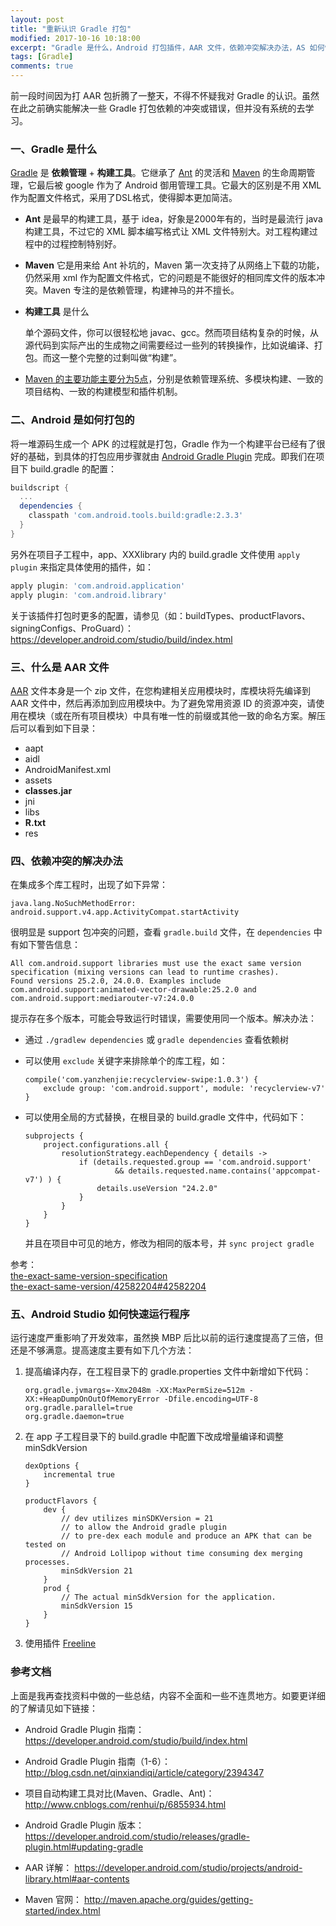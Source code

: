 ```yaml
---
layout: post
title: "重新认识 Gradle 打包"
modified: 2017-10-16 10:18:00
excerpt: "Gradle 是什么，Android 打包插件，AAR 文件，依赖冲突解决办法，AS 如何快速打包..."
tags: [Gradle]
comments: true
---
```



前一段时间因为打 AAR 包折腾了一整天，不得不怀疑我对 Gradle 的认识。虽然在此之前确实能解决一些 Gradle 打包依赖的冲突或错误，但并没有系统的去学习。


### 一、Gradle 是什么

[Gradle](http://blog.csdn.net/qinxiandiqi/article/details/37757065) 是 **依赖管理** + **构建工具**。它继承了 [Ant](http://www.cnblogs.com/super-d2/archive/2012/12/31/2840989.html) 的灵活和 [Maven](http://maven.apache.org/guides/getting-started/index.html) 的生命周期管理，它最后被 google 作为了 Android 御用管理工具。它最大的区别是不用 XML 作为配置文件格式，采用了DSL格式，使得脚本更加简洁。

- **Ant** 是最早的构建工具，基于 idea，好象是2000年有的，当时是最流行 java 构建工具，不过它的 XML 脚本编写格式让 XML 文件特别大。对工程构建过程中的过程控制特别好。

- **Maven** 它是用来给 Ant 补坑的，Maven 第一次支持了从网络上下载的功能，仍然采用 xml 作为配置文件格式，它的问题是不能很好的相同库文件的版本冲突。Maven 专注的是依赖管理，构建神马的并不擅长。

- **构建工具** 是什么

	单个源码文件，你可以很轻松地 javac、gcc。然而项目结构复杂的时候，从源代码到实际产出的生成物之间需要经过一些列的转换操作，比如说编译、打包。而这一整个完整的过剩叫做“构建”。

- [Maven 的主要功能主要分为5点](http://www.cnblogs.com/renhui/p/6855934.html)，分别是依赖管理系统、多模块构建、一致的项目结构、一致的构建模型和插件机制。


### 二、Android 是如何打包的

将一堆源码生成一个 APK 的过程就是打包，Gradle 作为一个构建平台已经有了很好的基础，到具体的打包应用步骤就由 [Android Gradle Plugin](https://developer.android.com/studio/releases/gradle-plugin.html#updating-gradle) 完成。即我们在项目下 build.gradle 的配置：

```gradle
buildscript {
  ...
  dependencies {
    classpath 'com.android.tools.build:gradle:2.3.3'
  }
}
```

另外在项目子工程中，app、XXXlibrary 内的 build.gradle 文件使用 `apply plugin` 来指定具体使用的插件，如：

```gradle
apply plugin: 'com.android.application'
apply plugin: 'com.android.library'
```

关于该插件打包时更多的配置，请参见（如：buildTypes、productFlavors、signingConfigs、ProGuard）：
<https://developer.android.com/studio/build/index.html>



### 三、什么是 AAR 文件

[AAR](https://developer.android.com/studio/projects/android-library.html#aar-contents) 文件本身是一个 zip 文件，在您构建相关应用模块时，库模块将先编译到 AAR 文件中，然后再添加到应用模块中。为了避免常用资源 ID 的资源冲突，请使用在模块（或在所有项目模块）中具有唯一性的前缀或其他一致的命名方案。解压后可以看到如下目录：

- aapt
- aidl
- AndroidManifest.xml
- assets
- **classes.jar**
- jni
- libs
- **R.txt**
- res



### 四、依赖冲突的解决办法

在集成多个库工程时，出现了如下异常：

```
java.lang.NoSuchMethodError: android.support.v4.app.ActivityCompat.startActivity
```

很明显是 support 包冲突的问题，查看 `gradle.build` 文件，在 `dependencies` 中有如下警告信息：

```
All com.android.support libraries must use the exact same version specification (mixing versions can lead to runtime crashes).
Found versions 25.2.0, 24.0.0. Examples include com.android.support:animated-vector-drawable:25.2.0 and com.android.support:mediarouter-v7:24.0.0
```

提示存在多个版本，可能会导致运行时错误，需要使用同一个版本。解决办法：

- 通过 `./gradlew dependencies` 或 `gradle dependencies` 查看依赖树

- 可以使用 `exclude` 关键字来排除单个的库工程，如：

	```
	compile('com.yanzhenjie:recyclerview-swipe:1.0.3') {
  		exclude group: 'com.android.support', module: 'recyclerview-v7'
	}
	```
	
- 可以使用全局的方式替换，在根目录的 build.gradle 文件中，代码如下：

	```
	subprojects {
	    project.configurations.all {
	        resolutionStrategy.eachDependency { details ->
	            if (details.requested.group == 'com.android.support'
	                    && details.requested.name.contains('appcompat-v7') ) {
	                details.useVersion "24.2.0"
	            }
	        }
	    }
	}
	```
	并且在项目中可见的地方，修改为相同的版本号，并 `sync project gradle`
	
参考：   
[the-exact-same-version-specification](https://stackoverflow.com/questions/42374151/all-com-android-support-libraries-must-use-the-exact-same-version-specification)    
[the-exact-same-version/42582204#42582204](https://stackoverflow.com/questions/42581963/all-com-android-support-libraries-must-use-the-exact-same-version/42582204#42582204)


### 五、Android Studio 如何快速运行程序

运行速度严重影响了开发效率，虽然换 MBP 后比以前的运行速度提高了三倍，但还是不够满意。提高速度主要有如下几个方法：

1. 提高编译内存，在工程目录下的 gradle.properties 文件中新增如下代码：

	```
	org.gradle.jvmargs=-Xmx2048m -XX:MaxPermSize=512m -XX:+HeapDumpOnOutOfMemoryError -Dfile.encoding=UTF-8
	org.gradle.parallel=true
	org.gradle.daemon=true
	```
	
2. 在 app 子工程目录下的 build.gradle 中配置下改成增量编译和调整 minSdkVersion

	```
	dexOptions {
        incremental true
    }

    productFlavors {
        dev {
            // dev utilizes minSDKVersion = 21
            // to allow the Android gradle plugin
            // to pre-dex each module and produce an APK that can be tested on
            // Android Lollipop without time consuming dex merging processes.
            minSdkVersion 21
        }
        prod {
            // The actual minSdkVersion for the application.
            minSdkVersion 15
        }
    }
    ```
	
3. 使用插件 [Freeline](https://github.com/alibaba/freeline)


### 参考文档

上面是我再查找资料中做的一些总结，内容不全面和一些不连贯地方。如要更详细的了解请见如下链接：

- Android Gradle Plugin 指南： <https://developer.android.com/studio/build/index.html>

- Android Gradle Plugin 指南（1-6）： <http://blog.csdn.net/qinxiandiqi/article/category/2394347>

- 项目自动构建工具对比(Maven、Gradle、Ant)： <http://www.cnblogs.com/renhui/p/6855934.html>

- Android Gradle Plugin 版本： <https://developer.android.com/studio/releases/gradle-plugin.html#updating-gradle>

- AAR 详解： <https://developer.android.com/studio/projects/android-library.html#aar-contents>

- Maven 官网： <http://maven.apache.org/guides/getting-started/index.html>
